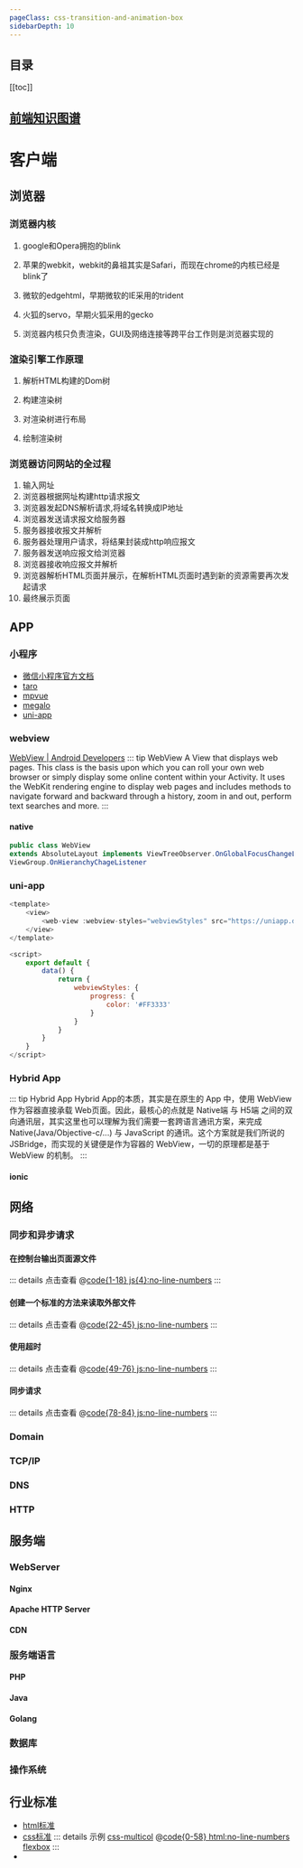```yaml
---
pageClass: css-transition-and-animation-box
sidebarDepth: 10
---
```

## 目录

[[toc]]

## [前端知识图谱](https://f2e.tech/)

# 客户端

## 浏览器

### 浏览器内核

1. google和Opera拥抱的blink

2. 苹果的webkit，webkit的鼻祖其实是Safari，而现在chrome的内核已经是blink了

3. 微软的edgehtml，早期微软的IE采用的trident

4. 火狐的servo，早期火狐采用的gecko

5. 浏览器内核只负责渲染，GUI及网络连接等跨平台工作则是浏览器实现的

### 渲染引擎工作原理

1. 解析HTML构建的Dom树

2. 构建渲染树

3. 对渲染树进行布局

4. 绘制渲染树

### 浏览器访问网站的全过程

1. 输入网址
2. 浏览器根据网址构建http请求报文
3. 浏览器发起DNS解析请求,将域名转换成IP地址
4. 浏览器发送请求报文给服务器
5. 服务器接收报文并解析
6. 服务器处理用户请求，将结果封装成http响应报文
7. 服务器发送响应报文给浏览器
8. 浏览器接收响应报文并解析
9. 浏览器解析HTML页面并展示，在解析HTML页面时遇到新的资源需要再次发起请求
10. 最终展示页面

## APP
### 小程序
- [微信小程序官方文档](https://developers.weixin.qq.com/miniprogram/dev/framework/)
- [taro](https://github.com/NervJS/taro)
- [mpvue](https://github.com/mpvue/mpvue)
- [megalo](https://github.com/kaola-fed/megalo)
- [uni-app](https://github.com/dcloudio/uni-app)

### webview
[WebView | Android Developers](https://developer.android.com/reference/android/webkit/WebView)
::: tip WebView
A View that displays web pages. This class is the basis upon which you can roll your own web browser or simply display some online content within your Activity. It uses the WebKit rendering engine to display web pages and includes methods to navigate forward and backward through a history, zoom in and out, perform text searches and more. 
:::
#### native
```java
public class WebView
extends AbsoluteLayout implements ViewTreeObserver.OnGlobalFocusChangeListener
ViewGroup.OnHieranchyChageListener
```
### uni-app
```js
<template>
    <view>
        <web-view :webview-styles="webviewStyles" src="https://uniapp.dcloud.io/static/web-view.html"></web-view>
    </view>
</template>

<script>
    export default {
        data() {
            return {
                webviewStyles: {
                    progress: {
                        color: '#FF3333'
                    }
                }
            }
        }
    }
</script>
```

### Hybrid App
::: tip Hybrid App
Hybrid App的本质，其实是在原生的 App 中，使用 WebView 作为容器直接承载 Web页面。因此，最核心的点就是 Native端 与 H5端 之间的双向通讯层，其实这里也可以理解为我们需要一套跨语言通讯方案，来完成 Native(Java/Objective-c/...) 与 JavaScript 的通讯。这个方案就是我们所说的 JSBridge，而实现的关键便是作为容器的 WebView，一切的原理都是基于 WebView 的机制。
:::

#### ionic


## 网络

### 同步和异步请求 

#### 在控制台输出页面源文件
::: details  点击查看
@[code{1-18} js{4}:no-line-numbers](/network/syncAsync.js)
:::

#### 创建一个标准的方法来读取外部文件
::: details  点击查看
@[code{22-45} js:no-line-numbers](./network/syncAsync.js)
:::

#### 使用超时
::: details 点击查看
@[code{49-76} js:no-line-numbers](./network/syncAsync.js)
:::

#### 同步请求
::: details 点击查看
@[code{78-84} js:no-line-numbers](./network/syncAsync.js)
:::

### Domain

### TCP/IP

### DNS

### HTTP


## 服务端

### WebServer

#### Nginx

#### Apache HTTP Server

#### CDN

### 服务端语言

#### PHP

#### Java

#### Golang

### 数据库

### 操作系统

## 行业标准

- [html标准](https://whatwg-cn.github.io/html/?spm=a21iq3.home.0.0.5d7f2764pMPjle)
- [css标准](https://www.w3.org/Style/CSS/?spm=a21iq3.home.0.0.5d7f2764pMPjle)
::: details 示例
[css-multicol](https://www.w3.org/TR/css-multicol-1/#introduction)
@[code{0-58} html:no-line-numbers](./css_standard/index.html)
[flexbox](https://www.w3.org/TR/2018/CR-css-flexbox-1-20181119/)
:::
- 
